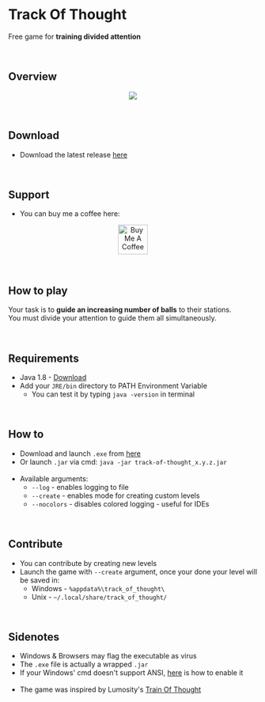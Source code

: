 # Track Of Thought
Free game for **training divided attention**

<br>  

## Overview
<p align="center">
  <img src="https://user-images.githubusercontent.com/25122875/103467666-a91ef480-4d51-11eb-9a19-7948ae0e7f6f.gif">
</p>

<br>

## Download
- Download the latest release [here](http://bit.ly/tot-releases)

<br>

## Support
- You can buy me a coffee here: 
<p align="center">
  <a href="http://bit.ly/github-kofi-button" target="_blank">
    <img src="https://cdn.buymeacoffee.com/buttons/v2/default-yellow.png" alt="Buy Me A Coffee" height="60px">
  </a>  
</p>

<br>

## How to play
Your task is to **guide an increasing number of balls** to their stations.  
You must divide your attention to guide them all simultaneously.

<br>

## Requirements
- Java 1.8 - [Download](https://www.java.com/en/download/)
- Add your `JRE/bin` directory to PATH Environment Variable
  - You can test it by typing `java -version` in terminal

<br>

## How to
- Download and launch `.exe` from [here](http://bit.ly/tot-releases)
- Or launch `.jar` via cmd: `java -jar track-of-thought_x.y.z.jar` <br><br>
- Available arguments:
  - `--log` - enables logging to file
  - `--create` - enables mode for creating custom levels
  - `--nocolors` - disables colored logging - useful for IDEs

<br>

## Contribute
- You can contribute by creating new levels
- Launch the game with `--create` argument, once your done your level will be saved in:
  - Windows - `%appdata%\track_of_thought\`
  - Unix - `~/.local/share/track_of_thought/`

<br>

## Sidenotes
- Windows & Browsers may flag the executable as virus
- The `.exe` file is actually a wrapped `.jar`
- If your Windows' cmd doesn't support ANSI, [here](https://ss64.com/nt/syntax-ansi.html) is how to enable it <br><br>
- The game was inspired by Lumosity's [Train Of Thought](https://www.lumosity.com/app/v4/games/train-of-thought-web)
